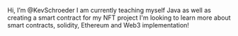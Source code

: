Hi, I’m @KevSchroeder
I am currently teaching myself Java as well as creating a smart contract for my NFT project
I'm looking to learn more about smart contracts, solidity, Ethereum and Web3 implementation!

<!---
KevSchroeder/KevSchroeder is a ✨ special ✨ repository because its `README.md` (this file) appears on your GitHub profile.
You can click the Preview link to take a look at your changes.
--->
